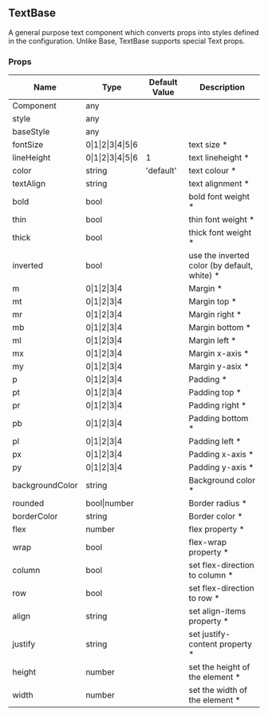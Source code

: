 ## TextBase 
 
A general purpose text component which
converts props into styles defined in the configuration.
Unlike Base, TextBase supports special Text props.
 ### Props
Name | Type | Default Value | Description
--- | --- | --- | --- 
Component | any  |   | 
style | any  |   | 
baseStyle | any  |   | 
fontSize | 0&#124;1&#124;2&#124;3&#124;4&#124;5&#124;6 |   | text size *
lineHeight | 0&#124;1&#124;2&#124;3&#124;4&#124;5&#124;6 | 1 | text lineheight *
color | string  | 'default' | text colour *
textAlign | string  |   | text alignment *
bold | bool  |   | bold font weight *
thin | bool  |   | thin font weight *
thick | bool  |   | thick font weight *
inverted | bool  |   | use the inverted color (by default, white) *
m | 0&#124;1&#124;2&#124;3&#124;4 |   | Margin *
mt | 0&#124;1&#124;2&#124;3&#124;4 |   | Margin top *
mr | 0&#124;1&#124;2&#124;3&#124;4 |   | Margin right *
mb | 0&#124;1&#124;2&#124;3&#124;4 |   | Margin bottom *
ml | 0&#124;1&#124;2&#124;3&#124;4 |   | Margin left *
mx | 0&#124;1&#124;2&#124;3&#124;4 |   | Margin x-axis *
my | 0&#124;1&#124;2&#124;3&#124;4 |   | Margin y-asix *
p | 0&#124;1&#124;2&#124;3&#124;4 |   | Padding *
pt | 0&#124;1&#124;2&#124;3&#124;4 |   | Padding top *
pr | 0&#124;1&#124;2&#124;3&#124;4 |   | Padding right *
pb | 0&#124;1&#124;2&#124;3&#124;4 |   | Padding bottom *
pl | 0&#124;1&#124;2&#124;3&#124;4 |   | Padding left *
px | 0&#124;1&#124;2&#124;3&#124;4 |   | Padding x-axis *
py | 0&#124;1&#124;2&#124;3&#124;4 |   | Padding y-axis *
backgroundColor | string  |   | Background color *
rounded | bool&#124;number |   | Border radius *
borderColor | string  |   | Border color *
flex | number  |   | flex property *
wrap | bool  |   | flex-wrap property *
column | bool  |   | set flex-direction to column *
row | bool  |   | set flex-direction to row *
align | string  |   | set align-items property *
justify | string  |   | set justify-content property *
height | number  |   | set the height of the element *
width | number  |   | set the width of the element *
 
